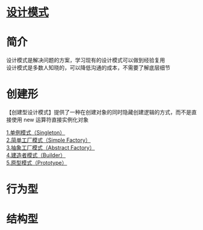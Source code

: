[设计模式](https://github.com/ChinesePowerful/gof23)
=======

# 简介

设计模式是解决问题的方案，学习现有的设计模式可以做到经验复用
<br>
设计模式是多数人知晓的，可以降低沟通的成本，不需要了解底层细节

# 创建形
【创建型设计模式】提供了一种在创建对象的同时隐藏创建逻辑的方式，而不是直接使用 new 运算符直接实例化对象

[1.单例模式（Singleton）](https://github.com/ChinesePowerful/gof23/tree/master/src/singleton)
<br>
[2.简单工厂模式（Simple Factory）](https://github.com/ChinesePowerful/gof23)
<br>
[3.抽象工厂模式（Abstract Factory）](https://github.com/ChinesePowerful/gof23)
<br>
[4.建造者模式（Builder）](https://github.com/ChinesePowerful/gof23)
<br>
[5.原型模式（Prototype）](https://github.com/ChinesePowerful/gof23)

# 行为型

# 结构型